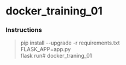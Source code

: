 # docker_training_01 
### Instructions

> pip install --upgrade -r requirements.txt   
> FLASK_APP=app.py     
> flask run# docker_traning_01  

